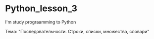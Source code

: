 # Python_lesson_3
I'm study prograamming to Python

Тема: "Последовательности. Строки, списки, множества, словари"
